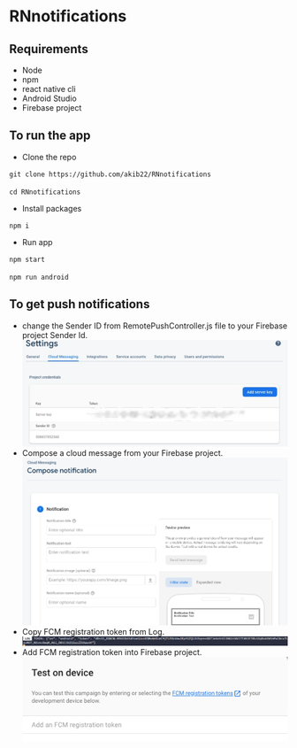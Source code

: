 # RNnotifications

## Requirements
* Node
* npm
* react native cli
* Android Studio
* Firebase project

## To run the app
* Clone the repo
```
git clone https://github.com/akib22/RNnotifications

cd RNnotifications
```
* Install packages
```
npm i
```
* Run app
```
npm start

npm run android
```

## To get push notifications
* change the Sender ID from RemotePushController.js file to your Firebase project Sender Id.
![Firebase console](assets/images/senderId.jpg "Device registration token")
* Compose a cloud message from your Firebase project.
![Firebase console](assets/images/compose-msg.png "Device registration token")
* Copy FCM registration token from Log.
![Log](assets/images/log.png "Device registration token")
* Add FCM registration token into Firebase project.
![device](assets/images/test-device.png "Device registration token")
